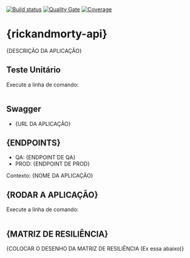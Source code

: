 [![Build status]()]()
[![Quality Gate]()]()
[![Coverage]()]()

# {rickandmorty-api}
{DESCRIÇÃO DA APLICAÇÃO}


## Teste Unitário
Execute a linha de comando:
```sh

```

## Swagger
- {URL DA APLICAÇÃO}

## {ENDPOINTS}
- QA: {ENDPOINT DE QA}
- PROD: {ENDPOINT DE PROD}

Contexto: {NOME DA APLICAÇÃO}

## {RODAR A APLICAÇÃO}
Execute a linha de comando:
``` sh

```

## {MATRIZ DE RESILIÊNCIA}
{COLOCAR O DESENHO DA MATRIZ DE RESILIÊNCIA (Ex essa abaixo)}